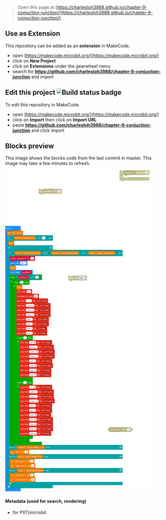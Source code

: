 
> Open this page at [https://charlesloh3988.github.io/chapter-9-conjuction-junction/](https://charlesloh3988.github.io/chapter-9-conjuction-junction/)

## Use as Extension

This repository can be added as an **extension** in MakeCode.

* open [https://makecode.microbit.org/](https://makecode.microbit.org/)
* click on **New Project**
* click on **Extensions** under the gearwheel menu
* search for **https://github.com/charlesloh3988/chapter-9-conjuction-junction** and import

## Edit this project ![Build status badge](https://github.com/charlesloh3988/chapter-9-conjuction-junction/workflows/MakeCode/badge.svg)

To edit this repository in MakeCode.

* open [https://makecode.microbit.org/](https://makecode.microbit.org/)
* click on **Import** then click on **Import URL**
* paste **https://github.com/charlesloh3988/chapter-9-conjuction-junction** and click import

## Blocks preview

This image shows the blocks code from the last commit in master.
This image may take a few minutes to refresh.

![A rendered view of the blocks](https://github.com/charlesloh3988/chapter-9-conjuction-junction/raw/master/.github/makecode/blocks.png)

#### Metadata (used for search, rendering)

* for PXT/microbit
<script src="https://makecode.com/gh-pages-embed.js"></script><script>makeCodeRender("{{ site.makecode.home_url }}", "{{ site.github.owner_name }}/{{ site.github.repository_name }}");</script>
